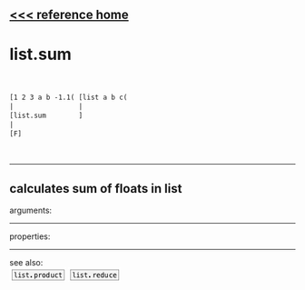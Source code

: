 [<<< reference home](ceammc_lib.md)
---

# list.sum

```


[1 2 3 a b -1.1( [list a b c(
|                |
[list.sum        ]
|
[F]

            
```
---
calculates sum of floats in list
---
arguments:


---
properties:


---
see also:<br>
[![list.product](img/object_list.product.png)](list.product.md)
[![list.reduce](img/object_list.reduce.png)](list.reduce.md)

